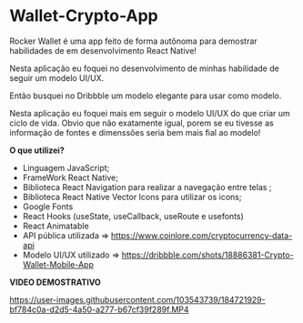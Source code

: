 # Wallet-Crypto-App


Rocker Wallet é uma app feito de forma autônoma para demostrar habilidades de em desenvolvimento React Native! 

Nesta aplicação eu  foquei no desenvolvimento de minhas habilidade de seguir um modelo UI/UX.

Então busquei no Dribbble um modelo elegante para usar como modelo. 

Nesta aplicação eu foquei mais em seguir o modelo UI/UX do que criar um ciclo de vida. Obvio que não exatamente igual, 
porem se eu tivesse as informação de fontes e dimenssões seria bem mais fial ao modelo!



**O que utilizei?**

* Linguagem JavaScript;
* FrameWork React Native;
* Biblioteca React Navigation para realizar a navegação entre telas ;
* Biblioteca React Native Vector Icons para utilizar os icons;
* Google Fonts
* React Hooks (useState, useCallback, useRoute e usefonts)
* React Animatable
* API pública utilizada => https://www.coinlore.com/cryptocurrency-data-api
* Modelo UI/UX utilizado => https://dribbble.com/shots/18886381-Crypto-Wallet-Mobile-App


**VIDEO DEMOSTRATIVO**




https://user-images.githubusercontent.com/103543739/184721929-bf784c0a-d2d5-4a50-a277-b67cf39f289f.MP4

